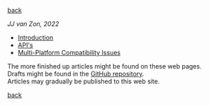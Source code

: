 [back](https://jjvanzon.github.io/)

*JJ van Zon, 2022*

- [Introduction](introduction.md)
- [API's](apis.md)
- [Multi-Platform Compatibility Issues](misc-docs/multi-platform-compatibility-issues.md)

The more finished up articles might be found on these web pages.  
Drafts might be found in the [GitHub repository](https://github.com/jjvanzon/JJs-Reference-Architecture).  
Articles may gradually be published to this web site.

[back](https://jjvanzon.github.io/)